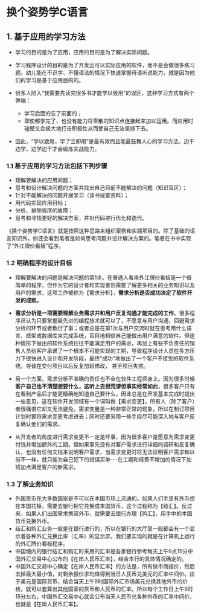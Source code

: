 # 换个姿势学C语言

## 1. 基于应用的学习方法

- 学习的目的是为了应用，应用的目的是为了解决实际问题。
- 学习程序设计的目的是为了开发出可以实际应用的软件，而不是会做很多练习题。幼儿能在不识字、不懂语法的情况下快速掌握母语听说能力，就是因为他们的学习是基于应用目的的。
- 很多人陷入“我需要先读完很多书才能学以致用”的误区，这种学习方式有两个弊端：
  - 学习后面的忘了前面的；
  - 即使都学完了，也没有能力将零散的知识点连接起来加以运用。而应用时碰壁又会极大地打击积极性从而使自己无法坚持下去。

- 因此，“学以致用，学了立即用”是最有效而且能最鼓舞人心的学习方法。边干边学，边学边干才会锻炼实战能力。

### 1.1 基于应用的学习方法包括下列步骤

- 理解要解决的应用问题；
- 思考和设计解决问题的方案并找出自己目前不能解决的问题（知识盲区）；
- 针对不能解决的问题开展学习（读书或查资料）；
- 用代码实现应用目标；
- 分析、排除程序的故障；
- 思考和寻找更好的解决方案，并对代码进行优化和迭代。

《换个姿势学C语言》就是按照这种思路来组织案例和实践项目的。除了基础的语言知识外，你还会看到笔者是如何思考问题并设计解决方案的。笔者在书中实现了“外江牌价看板”程序。

### 1.2 明确程序的设计目标

- 理解要解决的问题是解决问题的第1步。在普通人看来外江牌价看板是一个很简单的程序，但作为它的设计者和实现者则需要了解更多相关的业务知识以及用户的需求，这项工作被称为【需求分析】，**需求分析是否成功决定了软件开发的成败。**
- **需求分析是一项需要理解业务需求并和用户反复沟通才能完成的工作**。很多程序员认为只要掌握最先进的编程技术就可以了，不愿意与用户沟通，回避需求分析的环节或者敷衍了事；或者总是在第1次与用户交流时就在思考用什么语言、框架或数据库来完成系统，盲目地相信自己能做出用户满意的软件。但这种情形下做出的软件系统往往不能满足用户的需求，再加上有些不负责任的销售人员给客户承诺了一个根本不可能实现的工期，导致程序设计人员在多方压力下很快进入设计和开发阶段，最终“成功”地做出了一个客户不接受的软件系统。导致在交付项目以后反复加班修改， 甚至项目失败。
- 另一个方面，需求分析不准确的责任也不全在软件工程师身上。因为很多时候**客户自己也不清楚想要什么，这听上去很荒谬但事实经常如此**，很多客户只有在看到产品后才能更精确地知道自己要什么，因此总是在开发基本完成时提出一些意见，这在软件开发领域有一个词叫做【需求变更】，所有人（除了客户）者很痛恨它却又无法避免。需求变量是一种非常正常的现象，所以在制订项目计划时要将需求变更考虑进去；同时还要采用一些手段尽可能深入地与客户反复确认他们的需求。

- 从开发者的角度进行需求变更不一定是坏事，因为很多客户是愿意为需求变更付钱并增加额外的工期。但如果事先没有对客户需求进行详细的调研和反复确认，也没有任何文档来说明客户需求，当需求变更时将无法证明客户需求和以前不一样，就只能为自己犯下的错误买单---在工期和经费不增加的情况下加班加点满足客户的新需求。

### 1.3 了解业务知识

- 外国货币在大多数国家是不可以在本国市场上流通的。如果人们手里有外币想在本国花掉，需要去银行把它兑换成本国货币，这个过程称为【结汇】。反过来，如果人们出国需求携带外币，就需要去银行办理【购汇】，用手中的本国货币兑换外币。
- 结汇和购汇业务一般是在银行进行的，所以在银行的大厅里一般都会有一个显示着各种外汇兑换比率（汇率）的显示屏。我们要实现的就是在计算机上运行的外汇牌价看板程序。
- 中国境内的银行结汇和购汇时采用的汇率是各家银行参考每天上午9点15分中国外汇交易中心公布的【在岸人民币汇率】，结合本行的具体情况确定的。
- 中国外汇交易中心确定【在岸人民币汇率】的方法是，所有做市商报价，然后去掉最大最小值，对剩余报价求均值得到当日人民币兑美元的汇率中间价。由于美元是国际货币，结合当天上午9时国际外汇市场美元兑换其他外币的价格，就可以套算出其他国家的货币和人民币的汇率。所以每个工作日上午9时15分左右，中国外汇交易中心就会公布当天人民币兑各种外币的汇率中间价，也就是【在岸人民币汇率】。